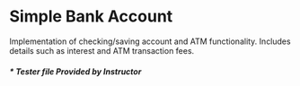 # Simple Bank Account

Implementation of checking/saving account and ATM functionality. Includes details such as interest and ATM transaction fees. 

##### * Tester file Provided by Instructor